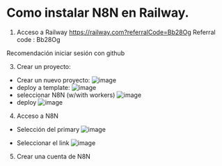 # Como instalar N8N en Railway.

1. Acceso a Railway
https://railway.com?referralCode=Bb28Og
Referral code : Bb28Og

Recomendación iniciar sesión con github

3. Crear un proyecto:
- Crear un nuevo proyecto:
![image](https://github.com/user-attachments/assets/f45df658-443e-4b43-be70-fc4bee406b09)
- deploy a template:
![image](https://github.com/user-attachments/assets/a5c61b92-3255-4b57-aad4-bafb5d2f5ae6)
- seleccionar N8N (w/with workers)
![image](https://github.com/user-attachments/assets/b4a8f43a-a7af-4351-a829-b805f40de668)
- deploy
![image](https://github.com/user-attachments/assets/82ce81d7-d643-4a63-a9d9-84c1bf40516b)

4. Acceso a N8N
- Selección del primary
![image](https://github.com/user-attachments/assets/a58c51a7-f63d-4882-a641-366f24efc976)

- Seleccionar el link
![image](https://github.com/user-attachments/assets/96336d4e-99b0-4689-913a-f5b628c360d7)

5. Crear una cuenta de N8N
